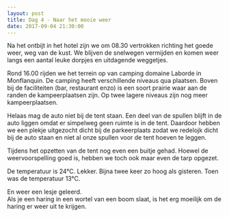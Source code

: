 ```yaml
---
layout: post
title: Dag 4 - Naar het mooie weer
date: 2017-09-04 21:30:00
---
```


Na het ontbijt in het hotel zijn we om 08.30 vertrokken richting het goede weer, weg van de kust. We blijven de snelwegen vermijden en komen weer langs een aantal leuke dorpjes en uitdagende weggetjes.<br>

Rond 16.00 rijden we het terrein op van camping domaine Laborde in Monflanquin. De camping heeft verschillende niveaus qua plaatsen. Boven bij de faciliteiten (bar, restaurant enzo) is een soort prairie waar aan de randen de kampeerplaatsen zijn. Op twee lagere niveaus zijn nog meer kampeerplaatsen.<br> 

Helaas mag de auto niet bij de tent staan. Een deel van de spullen blijft in de auto liggen omdat er simpelweg geen ruimte is in de tent. Daardoor hebben we een plekje uitgezocht dicht bij de parkeerplaats zodat we redelojk dicht bij de auto staan en niet al onze spullen voor de tent hoeven te leggen.<br>

Tijdens het opzetten van de tent nog even een buitje gehad. Hoewel de weervoorspelling goed is, hebben we toch ook maar even de tarp opgezet.<br> 

De temperatuur is 24°C. Lekker. Bijna twee keer zo hoog als gisteren. Toen was de temperatuur 13°C.<br>

En weer een lesje geleerd.<br>
Als je een haring in een wortel van een boom slaat, is het erg moeilijk om de haring er weer uit te krijgen. 